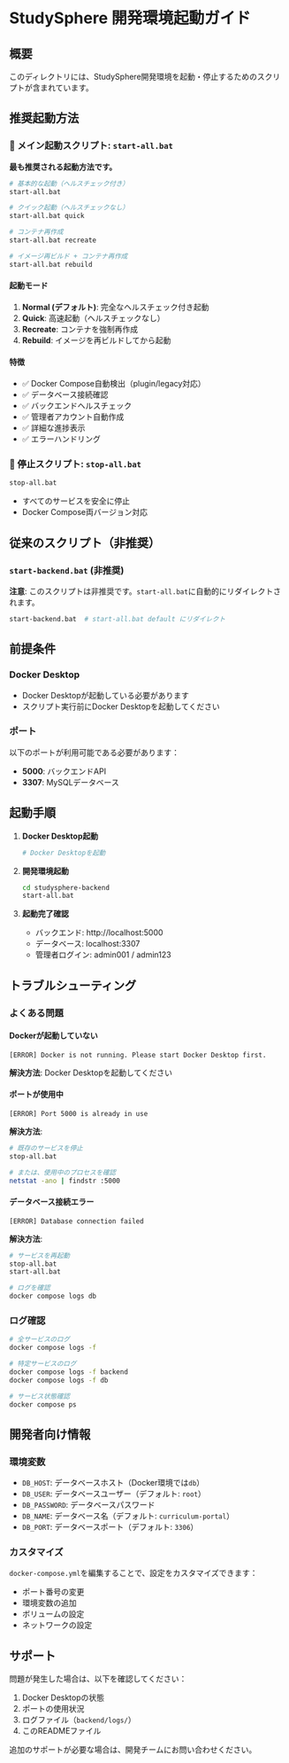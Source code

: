 # StudySphere 開発環境起動ガイド

## 概要

このディレクトリには、StudySphere開発環境を起動・停止するためのスクリプトが含まれています。

## 推奨起動方法

### 🚀 メイン起動スクリプト: `start-all.bat`

**最も推奨される起動方法です。**

```bash
# 基本的な起動（ヘルスチェック付き）
start-all.bat

# クイック起動（ヘルスチェックなし）
start-all.bat quick

# コンテナ再作成
start-all.bat recreate

# イメージ再ビルド + コンテナ再作成
start-all.bat rebuild
```

#### 起動モード

1. **Normal (デフォルト)**: 完全なヘルスチェック付き起動
2. **Quick**: 高速起動（ヘルスチェックなし）
3. **Recreate**: コンテナを強制再作成
4. **Rebuild**: イメージを再ビルドしてから起動

#### 特徴

- ✅ Docker Compose自動検出（plugin/legacy対応）
- ✅ データベース接続確認
- ✅ バックエンドヘルスチェック
- ✅ 管理者アカウント自動作成
- ✅ 詳細な進捗表示
- ✅ エラーハンドリング

### 🛑 停止スクリプト: `stop-all.bat`

```bash
stop-all.bat
```

- すべてのサービスを安全に停止
- Docker Compose両バージョン対応

## 従来のスクリプト（非推奨）

### `start-backend.bat` (非推奨)

**注意**: このスクリプトは非推奨です。`start-all.bat`に自動的にリダイレクトされます。

```bash
start-backend.bat  # start-all.bat default にリダイレクト
```

## 前提条件

### Docker Desktop

- Docker Desktopが起動している必要があります
- スクリプト実行前にDocker Desktopを起動してください

### ポート

以下のポートが利用可能である必要があります：
- **5000**: バックエンドAPI
- **3307**: MySQLデータベース

## 起動手順

1. **Docker Desktop起動**
   ```bash
   # Docker Desktopを起動
   ```

2. **開発環境起動**
   ```bash
   cd studysphere-backend
   start-all.bat
   ```

3. **起動完了確認**
   - バックエンド: http://localhost:5000
   - データベース: localhost:3307
   - 管理者ログイン: admin001 / admin123

## トラブルシューティング

### よくある問題

#### Dockerが起動していない
```
[ERROR] Docker is not running. Please start Docker Desktop first.
```
**解決方法**: Docker Desktopを起動してください

#### ポートが使用中
```
[ERROR] Port 5000 is already in use
```
**解決方法**: 
```bash
# 既存のサービスを停止
stop-all.bat

# または、使用中のプロセスを確認
netstat -ano | findstr :5000
```

#### データベース接続エラー
```
[ERROR] Database connection failed
```
**解決方法**:
```bash
# サービスを再起動
stop-all.bat
start-all.bat

# ログを確認
docker compose logs db
```

### ログ確認

```bash
# 全サービスのログ
docker compose logs -f

# 特定サービスのログ
docker compose logs -f backend
docker compose logs -f db

# サービス状態確認
docker compose ps
```

## 開発者向け情報

### 環境変数

- `DB_HOST`: データベースホスト（Docker環境では`db`）
- `DB_USER`: データベースユーザー（デフォルト: `root`）
- `DB_PASSWORD`: データベースパスワード
- `DB_NAME`: データベース名（デフォルト: `curriculum-portal`）
- `DB_PORT`: データベースポート（デフォルト: `3306`）

### カスタマイズ

`docker-compose.yml`を編集することで、設定をカスタマイズできます：

- ポート番号の変更
- 環境変数の追加
- ボリュームの設定
- ネットワークの設定

## サポート

問題が発生した場合は、以下を確認してください：

1. Docker Desktopの状態
2. ポートの使用状況
3. ログファイル（`backend/logs/`）
4. このREADMEファイル

追加のサポートが必要な場合は、開発チームにお問い合わせください。
